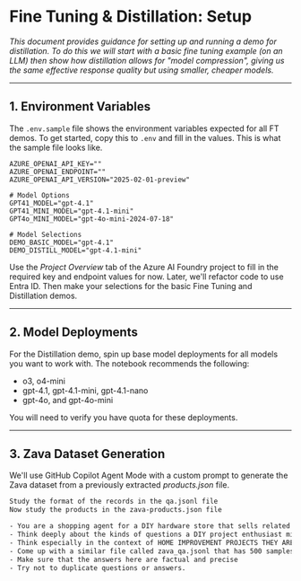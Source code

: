# Fine Tuning & Distillation: Setup

_This document provides guidance for setting up and running a demo for distillation. To do this we will start with a basic fine tuning example (on an LLM) then show how distillation allows for "model compression", giving us the same effective response quality but using smaller, cheaper models._

---

## 1. Environment Variables

The `.env.sample` file shows the environment variables expected for all FT demos. To get started, copy this to `.env` and fill in the values. This is what the sample file looks like. 

```bash# Azure Open AI Config
AZURE_OPENAI_API_KEY=""
AZURE_OPENAI_ENDPOINT=""
AZURE_OPENAI_API_VERSION="2025-02-01-preview"  

# Model Options
GPT41_MODEL="gpt-4.1"
GPT41_MINI_MODEL="gpt-4.1-mini"
GPT4o_MINI_MODEL="gpt-4o-mini-2024-07-18"

# Model Selections
DEMO_BASIC_MODEL="gpt-4.1"
DEMO_DISTILL_MODEL="gpt-4.1-mini"
```

Use the _Project Overview_ tab of the Azure AI Foundry project to fill in the required key and endpoint values for now. Later, we'll refactor code to use Entra ID. Then make your selections for the basic Fine Tuning and Distillation demos. 

---

## 2. Model Deployments

For the Distillation demo, spin up base model deployments for all models you want to work with. The notebook recommends the following:
- o3, o4-mini
- gpt-4.1, gpt-4.1-mini, gpt-4.1-nano
- gpt-4o, and gpt-4o-mini

You will need to verify you have quota for these deployments.

---

## 3. Zava Dataset Generation

We'll use GitHub Copilot Agent Mode with a custom prompt to generate the Zava dataset from a previously extracted _products.json_ file.

```bash
Study the format of the records in the qa.jsonl file
Now study the products in the zava-products.json file

- You are a shopping agent for a DIY hardware store that sells related products. 
- Think deeply about the kinds of questions a DIY project enthusiast might have about these products 
- Think especially in the context of HOME IMPROVEMENT PROJECTS THEY ARE DOING (e.g., paining the living room walls)
- Come up with a similar file called zava_qa.jsonl that has 500 samples
- Make sure that the answers here are factual and precise
- Try not to duplicate questions or answers.
```